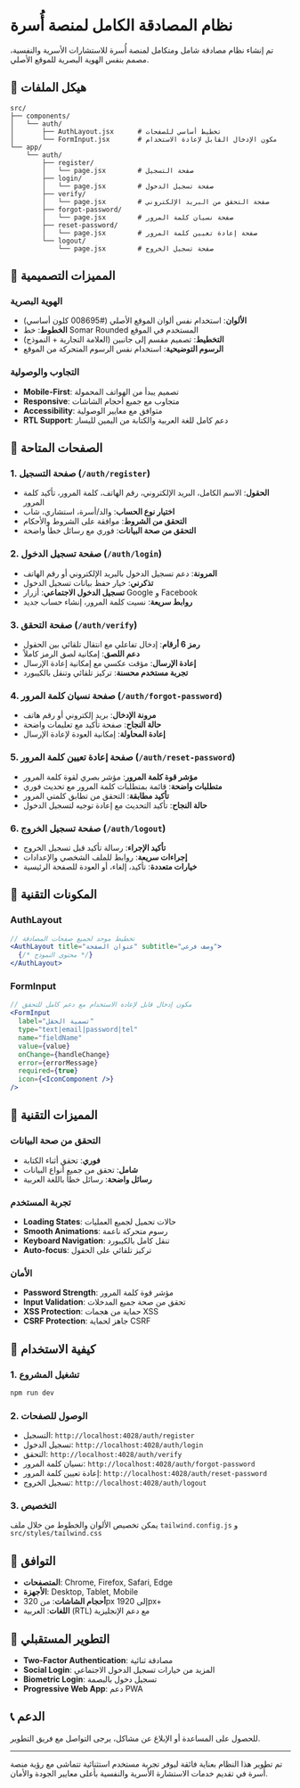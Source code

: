 # نظام المصادقة الكامل لمنصة أُسرة

تم إنشاء نظام مصادقة شامل ومتكامل لمنصة أُسرة للاستشارات الأسرية والنفسية، مصمم بنفس الهوية البصرية للموقع الأصلي.

## 📁 هيكل الملفات

```
src/
├── components/
│   └── auth/
│       ├── AuthLayout.jsx      # تخطيط أساسي للصفحات
│       └── FormInput.jsx       # مكون الإدخال القابل لإعادة الاستخدام
└── app/
    └── auth/
        ├── register/
        │   └── page.jsx        # صفحة التسجيل
        ├── login/
        │   └── page.jsx        # صفحة تسجيل الدخول
        ├── verify/
        │   └── page.jsx        # صفحة التحقق من البريد الإلكتروني
        ├── forgot-password/
        │   └── page.jsx        # صفحة نسيان كلمة المرور
        ├── reset-password/
        │   └── page.jsx        # صفحة إعادة تعيين كلمة المرور
        └── logout/
            └── page.jsx        # صفحة تسجيل الخروج
```

## 🎨 المميزات التصميمية

### الهوية البصرية
- **الألوان**: استخدام نفس ألوان الموقع الأصلي (#008695 كلون أساسي)
- **الخطوط**: خط Somar Rounded المستخدم في الموقع
- **التخطيط**: تصميم مقسم إلى جانبين (العلامة التجارية + النموذج)
- **الرسوم التوضيحية**: استخدام نفس الرسوم المتحركة من الموقع

### التجاوب والوصولية
- **Mobile-First**: تصميم يبدأ من الهواتف المحمولة
- **Responsive**: متجاوب مع جميع أحجام الشاشات
- **Accessibility**: متوافق مع معايير الوصولية
- **RTL Support**: دعم كامل للغة العربية والكتابة من اليمين لليسار

## 📱 الصفحات المتاحة

### 1. صفحة التسجيل (`/auth/register`)
- **الحقول**: الاسم الكامل، البريد الإلكتروني، رقم الهاتف، كلمة المرور، تأكيد كلمة المرور
- **اختيار نوع الحساب**: والد/أسرة، استشاري، شاب
- **التحقق من الشروط**: موافقة على الشروط والأحكام
- **التحقق من صحة البيانات**: فوري مع رسائل خطأ واضحة

### 2. صفحة تسجيل الدخول (`/auth/login`)
- **المرونة**: دعم تسجيل الدخول بالبريد الإلكتروني أو رقم الهاتف
- **تذكرني**: خيار حفظ بيانات تسجيل الدخول
- **تسجيل الدخول الاجتماعي**: أزرار Google و Facebook
- **روابط سريعة**: نسيت كلمة المرور، إنشاء حساب جديد

### 3. صفحة التحقق (`/auth/verify`)
- **رمز 6 أرقام**: إدخال تفاعلي مع انتقال تلقائي بين الحقول
- **دعم اللصق**: إمكانية لصق الرمز كاملاً
- **إعادة الإرسال**: مؤقت عكسي مع إمكانية إعادة الإرسال
- **تجربة مستخدم محسنة**: تركيز تلقائي وتنقل بالكيبورد

### 4. صفحة نسيان كلمة المرور (`/auth/forgot-password`)
- **مرونة الإدخال**: بريد إلكتروني أو رقم هاتف
- **حالة النجاح**: صفحة تأكيد مع تعليمات واضحة
- **إعادة المحاولة**: إمكانية العودة لإعادة الإرسال

### 5. صفحة إعادة تعيين كلمة المرور (`/auth/reset-password`)
- **مؤشر قوة كلمة المرور**: مؤشر بصري لقوة كلمة المرور
- **متطلبات واضحة**: قائمة بمتطلبات كلمة المرور مع تحديث فوري
- **تأكيد مطابقة**: التحقق من تطابق كلمتي المرور
- **حالة النجاح**: تأكيد التحديث مع إعادة توجيه لتسجيل الدخول

### 6. صفحة تسجيل الخروج (`/auth/logout`)
- **تأكيد الإجراء**: رسالة تأكيد قبل تسجيل الخروج
- **إجراءات سريعة**: روابط للملف الشخصي والإعدادات
- **خيارات متعددة**: تأكيد، إلغاء، أو العودة للصفحة الرئيسية

## 🔧 المكونات التقنية

### AuthLayout
```jsx
// تخطيط موحد لجميع صفحات المصادقة
<AuthLayout title="عنوان الصفحة" subtitle="وصف فرعي">
  {/* محتوى النموذج */}
</AuthLayout>
```

### FormInput
```jsx
// مكون إدخال قابل لإعادة الاستخدام مع دعم كامل للتحقق
<FormInput
  label="تسمية الحقل"
  type="text|email|password|tel"
  name="fieldName"
  value={value}
  onChange={handleChange}
  error={errorMessage}
  required={true}
  icon={<IconComponent />}
/>
```

## 🎯 المميزات التقنية

### التحقق من صحة البيانات
- **فوري**: تحقق أثناء الكتابة
- **شامل**: تحقق من جميع أنواع البيانات
- **رسائل واضحة**: رسائل خطأ باللغة العربية

### تجربة المستخدم
- **Loading States**: حالات تحميل لجميع العمليات
- **Smooth Animations**: رسوم متحركة ناعمة
- **Keyboard Navigation**: تنقل كامل بالكيبورد
- **Auto-focus**: تركيز تلقائي على الحقول

### الأمان
- **Password Strength**: مؤشر قوة كلمة المرور
- **Input Validation**: تحقق من صحة جميع المدخلات
- **XSS Protection**: حماية من هجمات XSS
- **CSRF Protection**: جاهز لحماية CSRF

## 🚀 كيفية الاستخدام

### 1. تشغيل المشروع
```bash
npm run dev
```

### 2. الوصول للصفحات
- التسجيل: `http://localhost:4028/auth/register`
- تسجيل الدخول: `http://localhost:4028/auth/login`
- التحقق: `http://localhost:4028/auth/verify`
- نسيان كلمة المرور: `http://localhost:4028/auth/forgot-password`
- إعادة تعيين كلمة المرور: `http://localhost:4028/auth/reset-password`
- تسجيل الخروج: `http://localhost:4028/auth/logout`

### 3. التخصيص
يمكن تخصيص الألوان والخطوط من خلال ملف `tailwind.config.js` و `src/styles/tailwind.css`

## 📱 التوافق

- **المتصفحات**: Chrome, Firefox, Safari, Edge
- **الأجهزة**: Desktop, Tablet, Mobile
- **أحجام الشاشات**: من 320px إلى 1920px+
- **اللغات**: العربية (RTL) مع دعم الإنجليزية

## 🔄 التطوير المستقبلي

- **Two-Factor Authentication**: مصادقة ثنائية
- **Social Login**: المزيد من خيارات تسجيل الدخول الاجتماعي
- **Biometric Login**: تسجيل دخول بالبصمة
- **Progressive Web App**: دعم PWA

## 📞 الدعم

للحصول على المساعدة أو الإبلاغ عن مشاكل، يرجى التواصل مع فريق التطوير.

---

تم تطوير هذا النظام بعناية فائقة ليوفر تجربة مستخدم استثنائية تتماشى مع رؤية منصة أُسرة في تقديم خدمات الاستشارة الأسرية والنفسية بأعلى معايير الجودة والأمان.